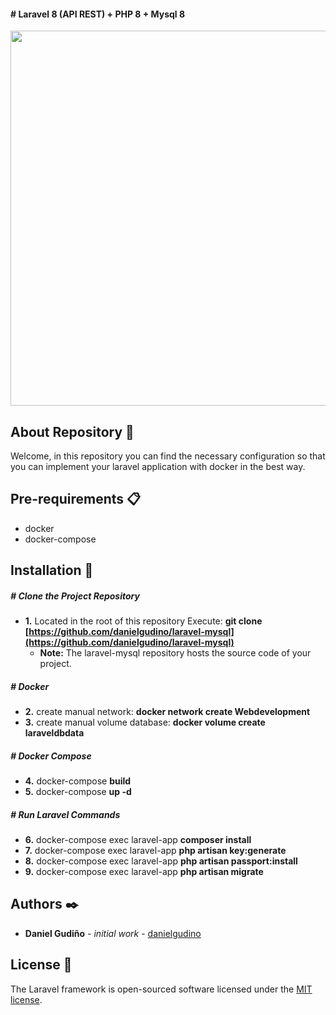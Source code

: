 #### # Laravel 8 (API REST) + PHP 8 + Mysql 8

<p align="center"><a href="https://laravel.com" target="_blank"><img src="https://i.ibb.co/D4Rpj92/Selection-021.png" width="600"></a></p>

<p align="center"></p>

## About Repository 🚀

Welcome, in this repository you can find the necessary configuration so that you can implement your laravel application with docker in the best way.

## Pre-requirements 📋
- docker
- docker-compose

## Installation 🔧

##### # *Clone the Project Repository* 
- **1.** Located in the root of this repository Execute: **git clone [https://github.com/danielgudino/laravel-mysql](https://github.com/danielgudino/laravel-mysql)**
    - **Note:** The laravel-mysql repository hosts the source code of your project.

##### # *Docker*
- **2.** create manual network: **docker network create Webdevelopment**
- **3.** create manual volume database: **docker volume create laraveldbdata**

##### # *Docker Compose*
- **4.** docker-compose **build**
- **5.** docker-compose **up -d**

##### # *Run Laravel Commands*
- **6.** docker-compose exec laravel-app **composer install**
- **7.** docker-compose exec laravel-app **php artisan key:generate**
- **8.** docker-compose exec laravel-app **php artisan passport:install**
- **9.** docker-compose exec laravel-app **php artisan migrate**

## Authors ✒️
* **Daniel Gudiño** - *initial work* - [danielgudino](https://github.com/danielgudino)

## License 📄

The Laravel framework is open-sourced software licensed under the [MIT license](https://opensource.org/licenses/MIT).

